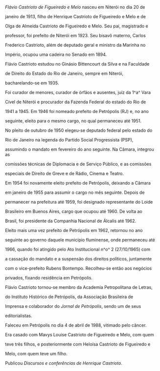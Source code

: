 

*Flávio Castrioto de Figueiredo e Melo* nasceu em Niterói no dia 20 de

janeiro de 1913, filho de Henrique Castrioto de Figueiredo e Melo e de

Olga de Almeida Castrioto de Figueiredo e Melo. Seu pai, magistrado e

professor, foi prefeito de Niterói em 1923. Seu bisavô materno, Carlos

Frederico Castrioto, além de deputado geral e ministro da Marinha no

Império, ocupou uma cadeira no Senado em 1894.



Flávio Castrioto estudou no Ginásio Bittencourt da Silva e na Faculdade

de Direito do Estado do Rio de Janeiro, sempre em Niterói,

bacharelando-se em 1935.



Foi curador de menores, curador de órfãos e ausentes, juiz da 1^a^ Vara

Cível de Niterói e procurador da Fazenda Federal do estado do Rio de

1941 a 1945. Em 1946 foi nomeado prefeito de Petrópolis (RJ) e, no ano

seguinte, eleito para o mesmo cargo, no qual permaneceu até 1951.



No pleito de outubro de 1950 elegeu-se deputado federal pelo estado do

Rio de Janeiro na legenda do Partido Social Progressista (PSP),

assumindo o mandato em fevereiro do ano seguinte. Na Câmara, integrou as

comissões técnicas de Diplomacia e de Serviço Público, e as comissões

especiais de Direito de Greve e de Rádio, Cinema e Teatro.



Em 1954 foi novamente eleito prefeito de Petrópolis, deixando a Câmara

em janeiro de 1955 para assumir o cargo no mês seguinte. Depois de

permanecer na prefeitura até 1959, foi designado representante do Loide

Brasileiro em Buenos Aires, cargo que ocupou até 1960. De volta ao

Brasil, foi presidente da Companhia Nacional de Álcalis até 1962.



Eleito mais uma vez prefeito de Petrópolis em 1962, retornou no ano

seguinte ao governo daquele município fluminense, onde permaneceu até

1966, quando foi atingido pelo Ato Institucional n^o^ 2 (27/10/1965) com

a cassação do mandato e a suspensão dos direitos políticos, juntamente

com o vice-prefeito Rubens Bontempo. Recolheu-se então aos negócios

privados, fixando residência em Petrópolis.



Flávio Castrioto tornou-se membro da Academia Petropolitana de Letras,

do Instituto Histórico de Petrópolis, da Associação Brasileira de

Imprensa e colaborador do *Jornal de Petrópolis*, sendo um de seus

editorialistas.



Faleceu em Petrópolis no dia 4 de abril de 1988, vitimado pelo câncer.



Era casado com Mavys Louise Castrioto de Figueiredo e Melo, com quem

teve três filhos, e posteriormente com Heloísa Castrioto de Figueiredo e

Melo, com quem teve um filho.



Publicou *Discursos e conferências de Henrique Castrioto*.



